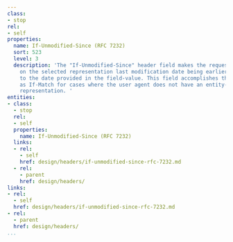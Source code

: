 ```yaml
---
class:
- stop
rel:
- self
properties:
  name: If-Unmodified-Since (RFC 7232)
  sort: 523
  level: 3
  description: 'The "If-Unmodified-Since" header field makes the request method conditional
    on the selected representation last modification date being earlier than or equal
    to the date provided in the field-value. This field accomplishes the same purpose
    as If-Match for cases where the user agent does not have an entity-tag for the
    representation. '
entities:
- class:
  - stop
  rel:
  - self
  properties:
    name: If-Unmodified-Since (RFC 7232)
  links:
  - rel:
    - self
    href: design/headers/if-unmodified-since-rfc-7232.md
  - rel:
    - parent
    href: design/headers/
links:
- rel:
  - self
  href: design/headers/if-unmodified-since-rfc-7232.md
- rel:
  - parent
  href: design/headers/
...
```

